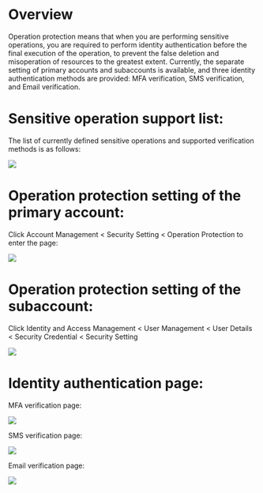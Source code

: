 # Overview
Operation protection means that when you are performing sensitive operations, you are required to perform identity authentication before the final execution of the operation, to prevent the false deletion and misoperation of resources to the greatest extent. Currently, the separate setting of primary accounts and subaccounts is available, and three identity authentication methods are provided: MFA verification, SMS verification, and Email verification.

# Sensitive operation support list:
The list of currently defined sensitive operations and supported verification methods is as follows:
<div><img align=center src=https://github.com/jdcloudcom/cn/blob/edit/image/IAM/Virtual%20MFA%20device/%E6%95%8F%E6%84%9F%E6%93%8D%E4%BD%9C%E6%94%AF%E6%8C%81%E5%88%97%E8%A1%A8.png></div>

# Operation protection setting of the primary account:
Click Account Management < Security Setting < Operation Protection to enter the page:
<div><img align=center src=https://github.com/jdcloudcom/cn/blob/edit/image/IAM/Virtual%20MFA%20device/%E4%B8%BB%E8%B4%A6%E5%8F%B7%E6%93%8D%E4%BD%9C%E4%BF%9D%E6%8A%A4%E8%AE%BE%E7%BD%AE.png></div>

# Operation protection setting of the subaccount:
Click Identity and Access Management < User Management < User Details < Security Credential < Security Setting
<div><img align=center src=https://github.com/jdcloudcom/cn/blob/edit/image/IAM/Virtual%20MFA%20device/%E5%AD%90%E8%B4%A6%E5%8F%B7%E6%93%8D%E4%BD%9C%E4%BF%9D%E6%8A%A4%E8%AE%BE%E7%BD%AE.png></div>

# Identity authentication page:
MFA verification page:
<div><img align=center src=https://github.com/jdcloudcom/cn/blob/edit/image/IAM/Virtual%20MFA%20device/MFA%E9%AA%8C%E8%AF%81%E9%A1%B5%E9%9D%A2.png></div>

SMS verification page:
<div><img align=center src=https://github.com/jdcloudcom/cn/blob/edit/image/IAM/Virtual%20MFA%20device/%E7%9F%AD%E4%BF%A1%E9%AA%8C%E8%AF%81%E9%A1%B5%E9%9D%A2.png></div>

Email verification page:
<div><img align=center src=https://github.com/jdcloudcom/cn/blob/edit/image/IAM/Virtual%20MFA%20device/%E9%82%AE%E7%AE%B1%E9%AA%8C%E8%AF%81%E9%A1%B5%E9%9D%A2.png></div>
